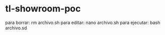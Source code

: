 # tl-showroom-poc

para borrar: rm archivo.sh
para editar: nano archivo.sh
para ejecutar: bash archivo.sd
